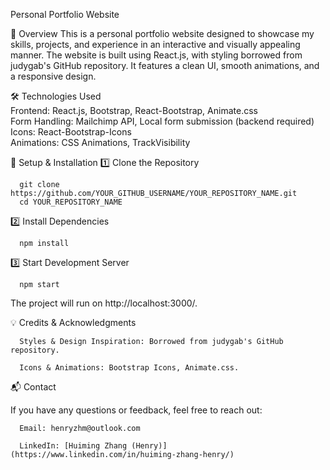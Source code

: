 Personal Portfolio Website

🚀 Overview
This is a personal portfolio website designed to showcase my skills, projects, and experience in an interactive and visually appealing manner. The website is built using React.js, with styling borrowed from judygab's GitHub repository. It features a clean UI, smooth animations, and a responsive design.
    
  
🛠️ Technologies Used  
Frontend: React.js, Bootstrap, React-Bootstrap, Animate.css  
Form Handling: Mailchimp API, Local form submission (backend required)  
Icons: React-Bootstrap-Icons  
Animations: CSS Animations, TrackVisibility


🔧 Setup & Installation
1️⃣ Clone the Repository  

      git clone https://github.com/YOUR_GITHUB_USERNAME/YOUR_REPOSITORY_NAME.git  
      cd YOUR_REPOSITORY_NAME  
      

2️⃣ Install Dependencies  

      npm install

3️⃣ Start Development Server  

      npm start  
      

The project will run on http://localhost:3000/.


💡 Credits & Acknowledgments  

      Styles & Design Inspiration: Borrowed from judygab's GitHub repository.  
      
      Icons & Animations: Bootstrap Icons, Animate.css.


📬 Contact  

If you have any questions or feedback, feel free to reach out:  

      Email: henryzhm@outlook.com  
      
      LinkedIn: [Huiming Zhang (Henry)](https://www.linkedin.com/in/huiming-zhang-henry/)
